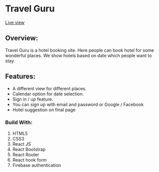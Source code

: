 # Travel Guru

[Live view](https://travel-guru-9c595.firebaseapp.com/)

## Overview:
Travel Guru is a hotel booking site. Here people can book hotel for some wonderful places. We show hotels based on date which people want to stay.

## Features:
- A different view for different places.
- Calendar option for date selection.
- Sign in / up feature.
- You can sign up with email and password or Google / Facebook
- Hotel suggestion on final page

### Build With:
1. HTML5
2. CSS3
3. React JS
4. React Bootstrap
5. React Router
6. React hook form
7. Firebase authentication
